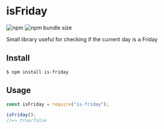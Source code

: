 # isFriday

<img alt="npm" src="https://img.shields.io/npm/v/is-friday"> <img alt="npm bundle size" src="https://img.shields.io/bundlephobia/min/is-friday">

Small library useful for checking if the current day is a Friday



## Install

```
$ npm install is-friday
```

## Usage

```js
const isFriday = require("is-friday");

isFriday();
//=> true/false
